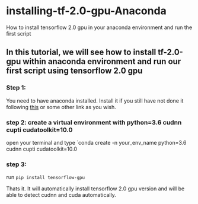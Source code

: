 # installing-tf-2.0-gpu-Anaconda
How to install tensorflow 2.0 gpu in your anaconda environment and run the first script

## In this tutorial, we will see how to install tf-2.0-gpu within anaconda environment and run our first script using tensorflow 2.0 gpu

### Step 1:
You need to have anaconda installed. Install it if you still have not done it following [this](https://docs.anaconda.com/anaconda/install/) or some other link as you wish.

### step 2: create a virtual environment with python=3.6 cudnn cupti cudatoolkit=10.0

open your terminal and type `conda create -n your_env_name python=3.6 cudnn cupti cudatoolkit=10.0

### step 3:
run `pip install tensorflow-gpu`

Thats it. It will automatically install tensorflow 2.0 gpu version and will be able to detect cudnn and cuda automatically.
